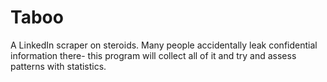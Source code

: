 # Taboo
A LinkedIn scraper on steroids. Many people accidentally leak confidential information there- this program will collect all of it and try and assess patterns with statistics.
